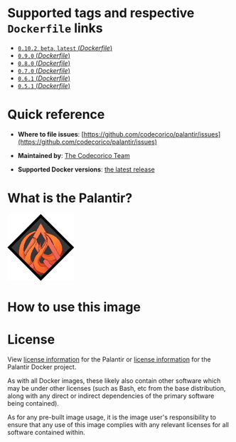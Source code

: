 # Supported tags and respective `Dockerfile` links

-	[`0.10.2`, `beta`, `latest` (*Dockerfile*)](https://github.com/CodeCorico/palantir-docker/blob/v0.10.2/Dockerfile)
-	[`0.9.0` (*Dockerfile*)](https://github.com/CodeCorico/palantir-docker/blob/v0.9.0/Dockerfile)
-	[`0.8.0` (*Dockerfile*)](https://github.com/CodeCorico/palantir-docker/blob/v0.8.0/Dockerfile)
-	[`0.7.0` (*Dockerfile*)](https://github.com/CodeCorico/palantir-docker/blob/v0.7.0/Dockerfile)
-	[`0.6.1` (*Dockerfile*)](https://github.com/CodeCorico/palantir-docker/blob/v0.6.1/Dockerfile)
-	[`0.5.1` (*Dockerfile*)](https://github.com/CodeCorico/palantir-docker/blob/v0.5.1/Dockerfile)

# Quick reference

-	**Where to file issues**:
	[https://github.com/codecorico/palantir/issues](https://github.com/codecorico/palantir/issues)

-	**Maintained by**:
	[The Codecorico Team](https://github.com/codecorico/palantir)

-	**Supported Docker versions**:
	[the latest release](https://github.com/docker/docker-ce/releases/latest)

# What is the Palantir?

![logo](https://raw.githubusercontent.com/CodeCorico/palantir-docker/master/assets/logo.png)

# How to use this image

# License

View [license information](https://github.com/codecorico/palantir/blob/master/LICENSE) for the Palantir or [license information](https://github.com/codecorico/palantir-docker/blob/master/LICENSE) for the Palantir Docker project.

As with all Docker images, these likely also contain other software which may be under other licenses (such as Bash, etc from the base distribution, along with any direct or indirect dependencies of the primary software being contained).

As for any pre-built image usage, it is the image user's responsibility to ensure that any use of this image complies with any relevant licenses for all software contained within.
